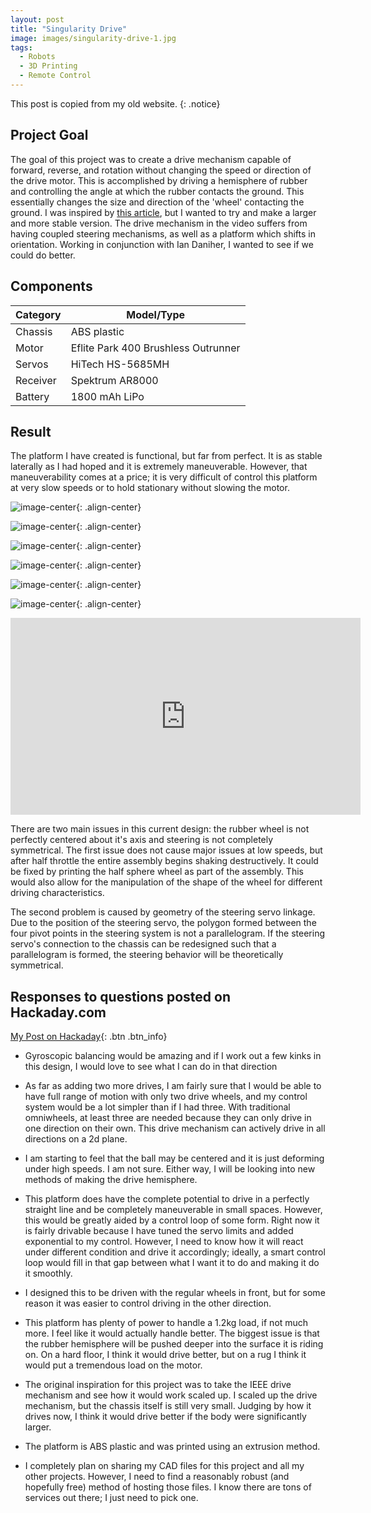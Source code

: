 ```yaml
---
layout: post
title: "Singularity Drive"
image: images/singularity-drive-1.jpg
tags:
  - Robots
  - 3D Printing
  - Remote Control
---
```

This post is copied from my old website.
{: .notice}

## Project Goal
The goal of this project was to create a drive mechanism capable of forward, reverse, and rotation without changing the speed or direction of the drive motor. This is accomplished by driving a hemisphere of rubber and controlling the angle at which the rubber contacts the ground. This essentially changes the size  and direction of the 'wheel' contacting the ground. I was inspired by [this article](http://spectrum.ieee.org/automaton/robotics/diy/youve-never-seen-a-drive-system-like-this-before), but I wanted to try and make a larger and more stable version. The drive mechanism in the video suffers from having coupled steering mechanisms, as well as a platform which shifts in orientation. Working in conjunction with Ian Daniher, I wanted to see if we could do better.

## Components

| Category | Model/Type |
| -------- | ---- |
| Chassis| ABS plastic|
| Motor | Eflite Park 400 Brushless Outrunner |
| Servos | HiTech HS-5685MH |
| Receiver | Spektrum AR8000 |
| Battery | 1800 mAh LiPo |

## Result

The platform I have created is functional, but far from perfect. It is as stable laterally as I had hoped and it is extremely maneuverable. However, that maneuverability comes at a price; it is very difficult of control this platform at very slow speeds or to hold stationary without slowing the motor.

![image-center](/images/singularity-drive-2.jpg){: .align-center}

![image-center](/images/singularity-drive-3.jpg){: .align-center}

![image-center](/images/singularity-drive-4.jpg){: .align-center}

![image-center](/images/singularity-drive-5.jpg){: .align-center}

![image-center](/images/singularity-drive-6.jpg){: .align-center}

![image-center](/images/singularity-drive-7.jpg){: .align-center}

<iframe width="560" height="315" src="https://www.youtube.com/embed/nIEBChw5x8Q" frameborder="0" allowfullscreen></iframe>

There are two main issues in this current design: the rubber wheel is not perfectly centered about it's axis and steering is not completely symmetrical. The first issue does not cause major issues at low speeds, but after half throttle the entire assembly begins shaking destructively. It could be fixed by printing the half sphere wheel as part of the assembly. This would also allow for the manipulation of the shape of the wheel for different driving characteristics.

The second problem is caused by geometry of the steering servo linkage. Due to the position of the steering servo, the polygon formed between the four pivot points in the steering system is not a parallelogram. If the steering servo's connection to the chassis can be redesigned such that a parallelogram is formed, the steering behavior will be theoretically symmetrical.

## Responses to questions posted on Hackaday.com

[My Post on Hackaday](http://hackaday.com/2011/07/28/3d-printed-singularity-drive-platform/){: .btn .btn_info}

* Gyroscopic balancing would be amazing and if I work out a few kinks in this design, I would love to see what I can do in that direction

* As far as adding two more drives, I am fairly sure that I would be able to have full range of motion with only two drive wheels, and my control system would be a lot simpler than if I had three. With traditional omniwheels, at least three are needed because they can only drive in one direction on their own. This drive mechanism can actively drive in all directions on a 2d plane.

* I am starting to feel that the ball may be centered and it is just deforming under high speeds. I am not sure. Either way, I will be looking into new methods of making the drive hemisphere.

* This platform does have the complete potential to drive in a perfectly straight line and be completely maneuverable in small spaces. However, this would be greatly aided by a control loop of some form. Right now it is fairly drivable because I have tuned the servo limits and added exponential to my control. However, I need to know how it will react under different condition and drive it accordingly; ideally, a smart control loop would fill in that gap between what I want it to do and making it do it smoothly.

* I designed this to be driven with the regular wheels in front, but for some reason it was easier to control driving in the other direction.

* This platform has plenty of power to handle a 1.2kg load, if not much more. I feel like it would actually handle better. The biggest issue is that the rubber hemisphere will be pushed deeper into the surface it is riding on. On a hard floor, I think it would drive better, but on a rug I think it would put a tremendous load on the motor.

* The original inspiration for this project was to take the IEEE drive mechanism and see how it would work scaled up. I scaled up the drive mechanism, but the chassis itself is still very small. Judging by how it drives now, I think it would drive better if the body were significantly larger.

* The platform is ABS plastic and was printed using an extrusion method.

* I completely plan on sharing my CAD files for this project and all my other projects. However, I need to find a reasonably robust (and hopefully free) method of hosting those files. I know there are tons of services out there; I just need to pick one.
